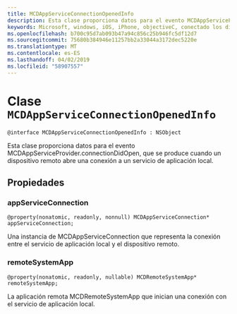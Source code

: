 ```yaml
---
title: MCDAppServiceConnectionOpenedInfo
description: Esta clase proporciona datos para el evento MCDAppServiceProvider.connectionDidOpen, que se produce cuando un dispositivo remoto abre una conexión a un servicio de aplicación local.
keywords: Microsoft, windows, iOS, iPhone, objectiveC, conectado los dispositivos, proyecto Roma
ms.openlocfilehash: b700c95d7ab093b47a94c856c25b946fc5df12d7
ms.sourcegitcommit: 75680b384946e11257bb2a33044a3172dec5220e
ms.translationtype: MT
ms.contentlocale: es-ES
ms.lasthandoff: 04/02/2019
ms.locfileid: "58907557"
---
```

# <a name="class-mcdappserviceconnectionopenedinfo"></a>Clase `MCDAppServiceConnectionOpenedInfo` 

```
@interface MCDAppServiceConnectionOpenedInfo : NSObject
```  

Esta clase proporciona datos para el evento MCDAppServiceProvider.connectionDidOpen, que se produce cuando un dispositivo remoto abre una conexión a un servicio de aplicación local.

## <a name="properties"></a>Propiedades

### <a name="appserviceconnection"></a>appServiceConnection
`@property(nonatomic, readonly, nonnull) MCDAppServiceConnection* appServiceConnection;`

Una instancia de MCDAppServiceConnection que representa la conexión entre el servicio de aplicación local y el dispositivo remoto.

### <a name="remotesystemapp"></a>remoteSystemApp
`@property(nonatomic, readonly, nullable) MCDRemoteSystemApp* remoteSystemApp;`

La aplicación remota MCDRemoteSystemApp que inician una conexión con el servicio de aplicación local.